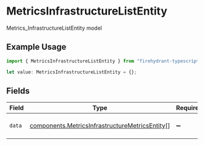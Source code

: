 # MetricsInfrastructureListEntity

Metrics_InfrastructureListEntity model

## Example Usage

```typescript
import { MetricsInfrastructureListEntity } from "firehydrant-typescript-sdk/models/components";

let value: MetricsInfrastructureListEntity = {};
```

## Fields

| Field                                                                                                            | Type                                                                                                             | Required                                                                                                         | Description                                                                                                      |
| ---------------------------------------------------------------------------------------------------------------- | ---------------------------------------------------------------------------------------------------------------- | ---------------------------------------------------------------------------------------------------------------- | ---------------------------------------------------------------------------------------------------------------- |
| `data`                                                                                                           | [components.MetricsInfrastructureMetricsEntity](../../models/components/metricsinfrastructuremetricsentity.md)[] | :heavy_minus_sign:                                                                                               | List of infrastructure metrics                                                                                   |